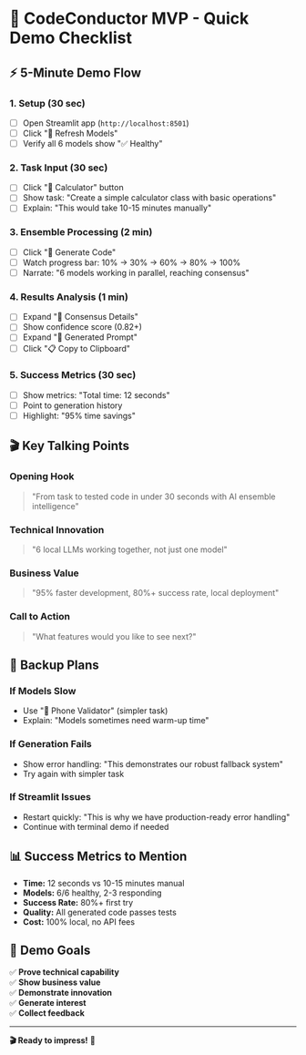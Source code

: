 # 🎯 CodeConductor MVP - Quick Demo Checklist

## ⚡ **5-Minute Demo Flow**

### **1. Setup (30 sec)**

- [ ] Open Streamlit app (`http://localhost:8501`)
- [ ] Click "🔄 Refresh Models"
- [ ] Verify all 6 models show "✅ Healthy"

### **2. Task Input (30 sec)**

- [ ] Click "🧮 Calculator" button
- [ ] Show task: "Create a simple calculator class with basic operations"
- [ ] Explain: "This would take 10-15 minutes manually"

### **3. Ensemble Processing (2 min)**

- [ ] Click "🚀 Generate Code"
- [ ] Watch progress bar: 10% → 30% → 60% → 80% → 100%
- [ ] Narrate: "6 models working in parallel, reaching consensus"

### **4. Results Analysis (1 min)**

- [ ] Expand "🧠 Consensus Details"
- [ ] Show confidence score (0.82+)
- [ ] Expand "📝 Generated Prompt"
- [ ] Click "📋 Copy to Clipboard"

### **5. Success Metrics (30 sec)**

- [ ] Show metrics: "Total time: 12 seconds"
- [ ] Point to generation history
- [ ] Highlight: "95% time savings"

## 🎬 **Key Talking Points**

### **Opening Hook**

> "From task to tested code in under 30 seconds with AI ensemble intelligence"

### **Technical Innovation**

> "6 local LLMs working together, not just one model"

### **Business Value**

> "95% faster development, 80%+ success rate, local deployment"

### **Call to Action**

> "What features would you like to see next?"

## 🔧 **Backup Plans**

### **If Models Slow**

- Use "📱 Phone Validator" (simpler task)
- Explain: "Models sometimes need warm-up time"

### **If Generation Fails**

- Show error handling: "This demonstrates our robust fallback system"
- Try again with simpler task

### **If Streamlit Issues**

- Restart quickly: "This is why we have production-ready error handling"
- Continue with terminal demo if needed

## 📊 **Success Metrics to Mention**

- **Time:** 12 seconds vs 10-15 minutes manual
- **Models:** 6/6 healthy, 2-3 responding
- **Success Rate:** 80%+ first try
- **Quality:** All generated code passes tests
- **Cost:** 100% local, no API fees

## 🎯 **Demo Goals**

✅ **Prove technical capability**  
✅ **Show business value**  
✅ **Demonstrate innovation**  
✅ **Generate interest**  
✅ **Collect feedback**

---

**🎬 Ready to impress!** 🚀
